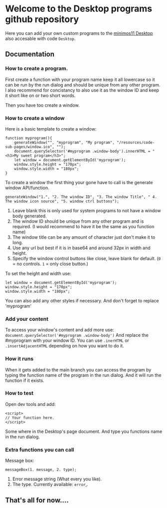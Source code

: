 # Welcome to the Desktop programs github repository
Here you can add your own custom programs to the [minimos11 Desktop](http://minimos11.net/code/Desktop/) also accesable with code `Desktop`.

## Documentation

### How to create a program.

First create a function with your program name keep it all lowercase so it can be run by the run dialog and should be unique from any other program.
I also recommend for concistancy to also use it as the window ID and keep it short like on or two short words.

Then you have too create a window.

### How to create a window
Here is a basic template to create a window:
```
function myprogram(){
    generateWindow("", "myprogram", "My program", "/resources/code-sub-pages/window.ico", "");
    document.querySelector('#myprogram .window-body').innerHTML = "<h3>My sweet program</h3>";
    let window = document.getElementById('myprogram');
    window.style.height = "170px";
    window.style.width = "180px";
}
```

To create a window the first thing your gone have to call is the generate window API/function.

`generateWindow("1.", "2. The window ID", "3. The window Title", " 4. The window icon source", "5. window ctrl buttons");`

1. Leave blank this is only used for system programs to not have a window body generated.
2. The window ID should be unique from any other program and is required. (I would recommend to have it be the same as you function name)
3. The window title can be any amount of character just don't make it to long.
4. Use any url but best if it is in base64 and around 32px in width and height.
5. Specify the window control buttons like close, leave blank for default. (`0` = no controls. `1` = only close button.)

To set the height and width use:
```
let window = document.getElementById('myprogram');
window.style.height = "170px";
window.style.width = "180px";
```
You can also add any other styles if necessary.
And don't forget to replace 'myprogram'

### Add your content

To access your window's content and add more use: `document.querySelector('#myprogram .window-body')`
And replace the #myprogram with your window ID.
You can use `.inerHTML` or `.insertAdjacentHTML` depending on how you want to do it.

### How it runs

When it gets added to the main branch you can access the program by typing the function name of the program in the run dialog.
And it will run the function if it exists.

### How to test

Open dev tools and add:
```
<script>
// Your function here.
</script>
```
Some where in the Desktop's page document.
And type you functions name in the run dialog.

### Extra functions you can call

Message box:

`messageBox(1. message, 2. type);`

1. Error message string (What every you like).
2. The type. Currently available: `error`,.

## That's all for now....
